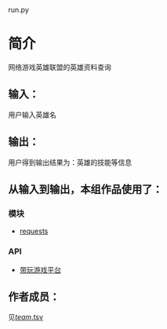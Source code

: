 run.py


# 简介 
网络游戏英雄联盟的英雄资料查询


## 输入：
用户输入英雄名
## 输出：
用户得到输出结果为：英雄的技能等信息
## 从输入到输出，本组作品使用了：
### 模块
* [requests](http://docs.python-requests.org/zh_CN/latest/user/quickstart.html)
### API
* [带玩游戏平台](http://lolapi.games-cube.com/GetChampionDetail?champion_id={champion_id})

## 作者成员：
见[_team_.tsv](_team_/_team_.tsv)
